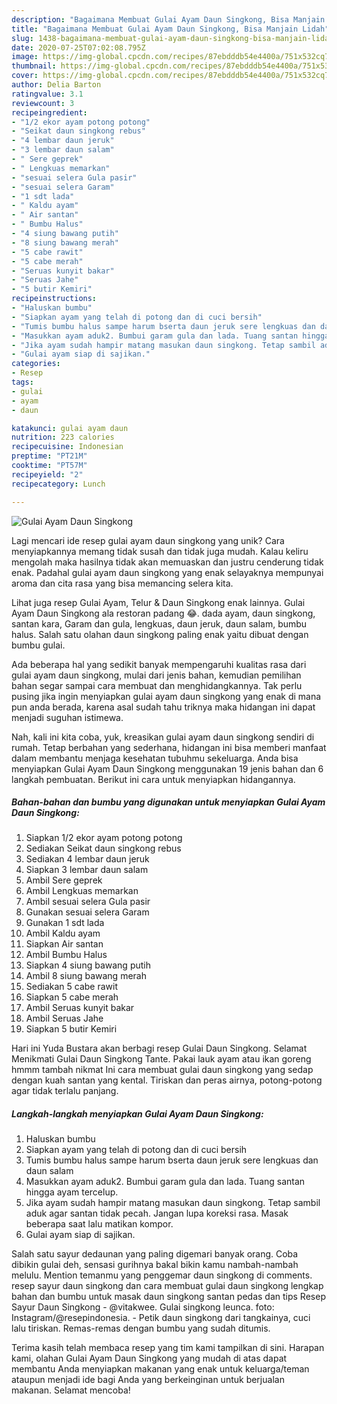 ```yaml
---
description: "Bagaimana Membuat Gulai Ayam Daun Singkong, Bisa Manjain Lidah"
title: "Bagaimana Membuat Gulai Ayam Daun Singkong, Bisa Manjain Lidah"
slug: 1438-bagaimana-membuat-gulai-ayam-daun-singkong-bisa-manjain-lidah
date: 2020-07-25T07:02:08.795Z
image: https://img-global.cpcdn.com/recipes/87ebdddb54e4400a/751x532cq70/gulai-ayam-daun-singkong-foto-resep-utama.jpg
thumbnail: https://img-global.cpcdn.com/recipes/87ebdddb54e4400a/751x532cq70/gulai-ayam-daun-singkong-foto-resep-utama.jpg
cover: https://img-global.cpcdn.com/recipes/87ebdddb54e4400a/751x532cq70/gulai-ayam-daun-singkong-foto-resep-utama.jpg
author: Delia Barton
ratingvalue: 3.1
reviewcount: 3
recipeingredient:
- "1/2 ekor ayam potong potong"
- "Seikat daun singkong rebus"
- "4 lembar daun jeruk"
- "3 lembar daun salam"
- " Sere geprek"
- " Lengkuas memarkan"
- "sesuai selera Gula pasir"
- "sesuai selera Garam"
- "1 sdt lada"
- " Kaldu ayam"
- " Air santan"
- " Bumbu Halus"
- "4 siung bawang putih"
- "8 siung bawang merah"
- "5 cabe rawit"
- "5 cabe merah"
- "Seruas kunyit bakar"
- "Seruas Jahe"
- "5 butir Kemiri"
recipeinstructions:
- "Haluskan bumbu"
- "Siapkan ayam yang telah di potong dan di cuci bersih"
- "Tumis bumbu halus sampe harum bserta daun jeruk sere lengkuas dan daun salam"
- "Masukkan ayam aduk2. Bumbui garam gula dan lada. Tuang santan hingga ayam tercelup."
- "Jika ayam sudah hampir matang masukan daun singkong. Tetap sambil aduk agar santan tidak pecah. Jangan lupa koreksi rasa. Masak beberapa saat lalu matikan kompor."
- "Gulai ayam siap di sajikan."
categories:
- Resep
tags:
- gulai
- ayam
- daun

katakunci: gulai ayam daun 
nutrition: 223 calories
recipecuisine: Indonesian
preptime: "PT21M"
cooktime: "PT57M"
recipeyield: "2"
recipecategory: Lunch

---
```



![Gulai Ayam Daun Singkong](https://img-global.cpcdn.com/recipes/87ebdddb54e4400a/751x532cq70/gulai-ayam-daun-singkong-foto-resep-utama.jpg)

Lagi mencari ide resep gulai ayam daun singkong yang unik? Cara menyiapkannya memang tidak susah dan tidak juga mudah. Kalau keliru mengolah maka hasilnya tidak akan memuaskan dan justru cenderung tidak enak. Padahal gulai ayam daun singkong yang enak selayaknya mempunyai aroma dan cita rasa yang bisa memancing selera kita.

Lihat juga resep Gulai Ayam, Telur &amp; Daun Singkong enak lainnya. Gulai Ayam Daun Singkong ala restoran padang 😂. dada ayam, daun singkong, santan kara, Garam dan gula, lengkuas, daun jeruk, daun salam, bumbu halus. Salah satu olahan daun singkong paling enak yaitu dibuat dengan bumbu gulai.

Ada beberapa hal yang sedikit banyak mempengaruhi kualitas rasa dari gulai ayam daun singkong, mulai dari jenis bahan, kemudian pemilihan bahan segar sampai cara membuat dan menghidangkannya. Tak perlu pusing jika ingin menyiapkan gulai ayam daun singkong yang enak di mana pun anda berada, karena asal sudah tahu triknya maka hidangan ini dapat menjadi suguhan istimewa.


Nah, kali ini kita coba, yuk, kreasikan gulai ayam daun singkong sendiri di rumah. Tetap berbahan yang sederhana, hidangan ini bisa memberi manfaat dalam membantu menjaga kesehatan tubuhmu sekeluarga. Anda bisa menyiapkan Gulai Ayam Daun Singkong menggunakan 19 jenis bahan dan 6 langkah pembuatan. Berikut ini cara untuk menyiapkan hidangannya.

<!--inarticleads1-->

##### Bahan-bahan dan bumbu yang digunakan untuk menyiapkan Gulai Ayam Daun Singkong:

1. Siapkan 1/2 ekor ayam potong potong
1. Sediakan Seikat daun singkong rebus
1. Sediakan 4 lembar daun jeruk
1. Siapkan 3 lembar daun salam
1. Ambil  Sere geprek
1. Ambil  Lengkuas memarkan
1. Ambil sesuai selera Gula pasir
1. Gunakan sesuai selera Garam
1. Gunakan 1 sdt lada
1. Ambil  Kaldu ayam
1. Siapkan  Air santan
1. Ambil  Bumbu Halus
1. Siapkan 4 siung bawang putih
1. Ambil 8 siung bawang merah
1. Sediakan 5 cabe rawit
1. Siapkan 5 cabe merah
1. Ambil Seruas kunyit bakar
1. Ambil Seruas Jahe
1. Siapkan 5 butir Kemiri


Hari ini Yuda Bustara akan berbagi resep Gulai Daun Singkong. Selamat Menikmati Gulai Daun Singkong Tante. Pakai lauk ayam atau ikan goreng hmmm tambah nikmat  Ini cara membuat gulai daun singkong yang sedap dengan kuah santan yang kental. Tiriskan dan peras airnya, potong-potong agar tidak terlalu panjang. 

<!--inarticleads2-->

##### Langkah-langkah menyiapkan Gulai Ayam Daun Singkong:

1. Haluskan bumbu
1. Siapkan ayam yang telah di potong dan di cuci bersih
1. Tumis bumbu halus sampe harum bserta daun jeruk sere lengkuas dan daun salam
1. Masukkan ayam aduk2. Bumbui garam gula dan lada. Tuang santan hingga ayam tercelup.
1. Jika ayam sudah hampir matang masukan daun singkong. Tetap sambil aduk agar santan tidak pecah. Jangan lupa koreksi rasa. Masak beberapa saat lalu matikan kompor.
1. Gulai ayam siap di sajikan.


Salah satu sayur dedaunan yang paling digemari banyak orang. Coba dibikin gulai deh, sensasi gurihnya bakal bikin kamu nambah-nambah melulu. Mention temanmu yang penggemar daun singkong di comments. resep sayur daun singkong dan cara membuat gulai daun singkong lengkap bahan dan bumbu untuk masak daun singkong santan pedas dan tips Resep Sayur Daun Singkong - @vitakwee. Gulai singkong leunca. foto: Instagram/@resepindonesia. - Petik daun singkong dari tangkainya, cuci lalu tiriskan. Remas-remas dengan bumbu yang sudah ditumis. 

Terima kasih telah membaca resep yang tim kami tampilkan di sini. Harapan kami, olahan Gulai Ayam Daun Singkong yang mudah di atas dapat membantu Anda menyiapkan makanan yang enak untuk keluarga/teman ataupun menjadi ide bagi Anda yang berkeinginan untuk berjualan makanan. Selamat mencoba!
